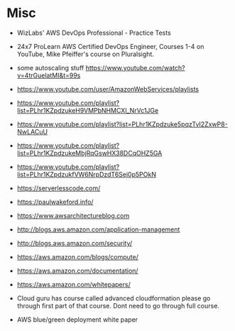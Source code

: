 # Misc

- WizLabs' AWS DevOps Professional - Practice Tests
- 24x7 ProLearn AWS Certified DevOps Engineer, Courses 1-4 on YouTube, Mike Pfeiffer's course on Pluralsight.
- some autoscaling stuff https://www.youtube.com/watch?v=4trGuelatMI&t=99s
- https://www.youtube.com/user/AmazonWebServices/playlists
- https://www.youtube.com/playlist?list=PLhr1KZpdzukeH9VMPbNHMCXl_NrVc1JGe
- https://www.youtube.com/playlist?list=PLhr1KZpdzuke5pqzTvI2ZxwP8-NwLACuU
- https://www.youtube.com/playlist?list=PLhr1KZpdzukeMbjRqGswHX38DCqOHZ5GA
- https://www.youtube.com/playlist?list=PLhr1KZpdzukfVW6NrpDzdT6Sej0p5POkN
- https://serverlesscode.com/
- https://paulwakeford.info/
- https://www.awsarchitectureblog.com
- http://blogs.aws.amazon.com/application-management
- http://blogs.aws.amazon.com/security/
- https://aws.amazon.com/blogs/compute/
- https://aws.amazon.com/documentation/
- https://aws.amazon.com/whitepapers/

- Cloud guru has course called advanced cloudformation please go through first part of that course. Dont need to go through full course.
- AWS blue/green deployment white paper